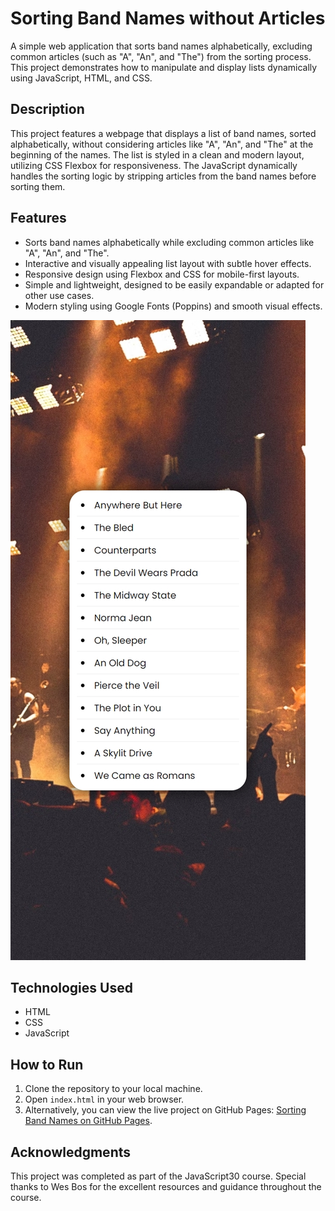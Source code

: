 # Sorting Band Names without Articles

A simple web application that sorts band names alphabetically, excluding common articles (such as "A", "An", and "The") from the sorting process. This project demonstrates how to manipulate and display lists dynamically using JavaScript, HTML, and CSS.

## Description

This project features a webpage that displays a list of band names, sorted alphabetically, without considering articles like "A", "An", and "The" at the beginning of the names. The list is styled in a clean and modern layout, utilizing CSS Flexbox for responsiveness. The JavaScript dynamically handles the sorting logic by stripping articles from the band names before sorting them.

## Features

- Sorts band names alphabetically while excluding common articles like "A", "An", and "The".
- Interactive and visually appealing list layout with subtle hover effects.
- Responsive design using Flexbox and CSS for mobile-first layouts.
- Simple and lightweight, designed to be easily expandable or adapted for other use cases.
- Modern styling using Google Fonts (Poppins) and smooth visual effects.

![Sorting Band Names Screenshot](screenshot/sorting-band-names-screenshot.jpeg)

## Technologies Used

- HTML
- CSS
- JavaScript

## How to Run

1. Clone the repository to your local machine.
2. Open `index.html` in your web browser.
3. Alternatively, you can view the live project on GitHub Pages: [Sorting Band Names on GitHub Pages](https://deannamandarino.github.io/sorting-band-names/).

## Acknowledgments

This project was completed as part of the JavaScript30 course. Special thanks to Wes Bos for the excellent resources and guidance throughout the course.